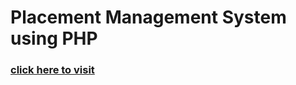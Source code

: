 # Placement Management System using PHP
### [click here to visit ](http://pmsproject.lovestoblog.com/)
